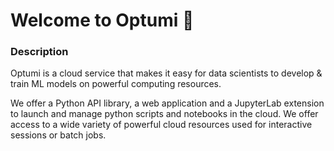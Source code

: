 # **Welcome to Optumi 👋**

### Description

Optumi is a cloud service that makes it easy for data scientists to develop & train ML models on powerful computing resources.

We offer a Python API library, a web application and a JupyterLab extension to launch and manage python scripts and notebooks in the cloud. We offer access to a wide variety of powerful cloud resources used for interactive sessions or batch jobs.
